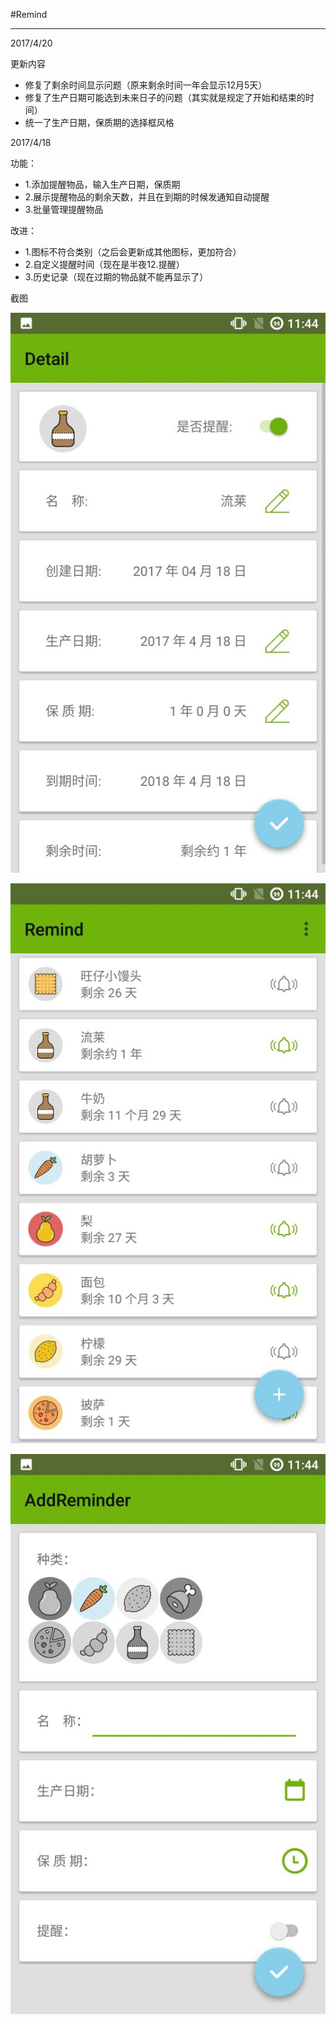 #Remind
***

2017/4/20

更新内容

* 修复了剩余时间显示问题（原来剩余时间一年会显示12月5天）
* 修复了生产日期可能选到未来日子的问题（其实就是规定了开始和结束的时间）
* 统一了生产日期，保质期的选择框风格

2017/4/18

功能：

* 1.添加提醒物品，输入生产日期，保质期
* 2.展示提醒物品的剩余天数，并且在到期的时候发通知自动提醒
* 3.批量管理提醒物品

改进：

* 1.图标不符合类别（之后会更新成其他图标，更加符合）
* 2.自定义提醒时间（现在是半夜12.提醒）
* 3.历史记录（现在过期的物品就不能再显示了）

截图

![详细页面](screenshot/detail.jpg)

![列表页面](screenshot/show.jpg)

![添加页面](screenshot/add.jpg)